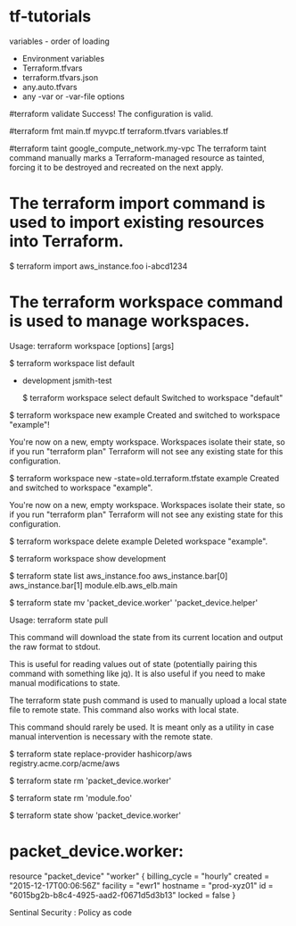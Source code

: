 # tf-tutorials
variables - order of loading
 - Environment variables
 - Terraform.tfvars
 - terraform.tfvars.json
 - any.auto.tfvars
 - any -var or -var-file options
 
 
#terraform validate
Success! The configuration is valid.
 
#terraform fmt
main.tf
myvpc.tf
terraform.tfvars
variables.tf

#terraform taint google_compute_network.my-vpc
The terraform taint command manually marks a Terraform-managed resource as tainted, forcing it to be destroyed and recreated on the next apply.


# The terraform import command is used to import existing resources into Terraform.

$ terraform import aws_instance.foo i-abcd1234

# The terraform workspace command is used to manage workspaces.
Usage: terraform workspace <subcommand> [options] [args]
  
$ terraform workspace list
  default
* development
  jsmith-test
  
  $ terraform workspace select default
    Switched to workspace "default"

$ terraform workspace new example
   Created and switched to workspace "example"!

You're now on a new, empty workspace. Workspaces isolate their state,
so if you run "terraform plan" Terraform will not see any existing state
for this configuration.

$ terraform workspace new -state=old.terraform.tfstate example
Created and switched to workspace "example".

You're now on a new, empty workspace. Workspaces isolate their state,
so if you run "terraform plan" Terraform will not see any existing state
for this configuration.

$ terraform workspace delete example
Deleted workspace "example".

$ terraform workspace show
development

$ terraform state list
aws_instance.foo
aws_instance.bar[0]
aws_instance.bar[1]
module.elb.aws_elb.main

$ terraform state mv 'packet_device.worker' 'packet_device.helper'

Usage: terraform state pull

This command will download the state from its current location and output the raw format to stdout.

This is useful for reading values out of state (potentially pairing this command with something like jq). It is also useful if you need to make manual modifications to state.


The terraform state push command is used to manually upload a local state file to remote state. This command also works with local state.

This command should rarely be used. It is meant only as a utility in case manual intervention is necessary with the remote state.

$ terraform state replace-provider hashicorp/aws registry.acme.corp/acme/aws

$ terraform state rm 'packet_device.worker'

$ terraform state rm 'module.foo'

$ terraform state show 'packet_device.worker'
# packet_device.worker:
resource "packet_device" "worker" {
    billing_cycle = "hourly"
    created       = "2015-12-17T00:06:56Z"
    facility      = "ewr1"
    hostname      = "prod-xyz01"
    id            = "6015bg2b-b8c4-4925-aad2-f0671d5d3b13"
    locked        = false
}

Sentinal  Security : Policy as code











